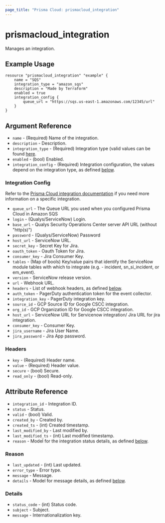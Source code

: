 ```yaml
---
page_title: "Prisma Cloud: prismacloud_integration"
---
```


# prismacloud_integration

Manages an integration.

## Example Usage

```hcl
resource "prismacloud_integration" "example" {
    name = "SQS"
    integration_type = "amazon_sqs"
    description = "Made by Terraform"
    enabled = true
    integration_config {
        queue_url = "https://sqs.us-east-1.amazonaws.com/12345/url"
    }
}
```

## Argument Reference

* `name` - (Required) Name of the integration.
* `description` - Description.
* `integration_type` - (Required) Integration type (valid values can be found [here](https://api.docs.prismacloud.io/reference#integrations).
* `enabled` - (bool) Enabled.
* `integration_config` - (Required) Integration configuration, the values depend on the integration type, as defined [below](#integration-config).

### Integration Config

Refer to the [Prisma Cloud integration documentation](https://api.docs.prismacloud.io/reference#integration-configuration) if you need more information on a specific integration.

* `queue_url` - The Queue URL you used when you configured Prisma Cloud in Amazon SQS
* `login` - (Qualys/ServiceNow) Login.
* `base_url` - Qualys Security Operations Center server API URL (without "http(s)")
* `password` - (Qualys/ServiceNow) Password
* `host_url` - ServiceNow URL.
* `secret_key` - Secret Key for Jira.
* `oauth_token` - Oauth Token for Jira.
* `consumer_key` - Jira Consumer Key.
* `tables` - (Map of bools) Key/value pairs that identify the ServiceNow module tables with which to integrate (e.g. - incident, sn_si_incident, or em_event).
* `version` - ServiceNow release version.
* `url` - Webhook URL.
* `headers` - List of webhook headers, as defined [below](#headers).
* `auth_token` - PagerDuty authentication token for the event collector.
* `integration_key` - PagerDuty integration key.
* `source_id` - GCP Source ID for Google CSCC integration.
* `org_id` - GCP Organization ID for Google CSCC integration.
* `host_url` - ServiceNow URL for Servicenow integration/ Jira URL for jira integration.
* `consumer_key` - Consumer Key.
* `jira_username` - Jira User Name.
* `jira_password` - Jira App password.

### Headers

* `key` - (Required) Header name.
* `value` - (Required) Header value.
* `secure` - (bool) Secure.
* `read_only` - (bool) Read-only.

## Attribute Reference

* `integration_id` - Integration ID.
* `status` - Status.
* `valid` - (bool) Valid.
* `created_by` - Created by.
* `created_ts` - (int) Created timestamp.
* `last_modified_by` - Last modified by.
* `last_modified_ts` - (int) Last modified timestamp.
* `reason` - Model for the integration status details, as defined [below](#reason).

### Reason

* `last_updated` - (int) Last updated.
* `error_type` - Error type.
* `message` - Message.
* `details` - Model for message details, as defined [below](#details).

### Details

* `status_code` - (int) Status code.
* `subject` - Subject.
* `message` - Internationalization key.
